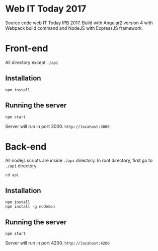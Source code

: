 # Web IT Today 2017
Source code web IT Today IPB 2017. Build with Angular2 version 4 with Webpack build command and NodeJS with ExpressJS framework.

# Front-end
All directory except `./api`

## Installation
```
npm install
```

## Running the server
```
npm start
```

Server will run in port 3000. `http://locahost:3000`

# Back-end
All nodejs scripts are inside `./api` directory.
In root directory, first go to `./api` directory.
```
cd api
```

## Installation
```
npm install
npm install -g nodemon
```

## Running the server
```
npm start
```

Server will run in port 4200. `http://locahost:4200`